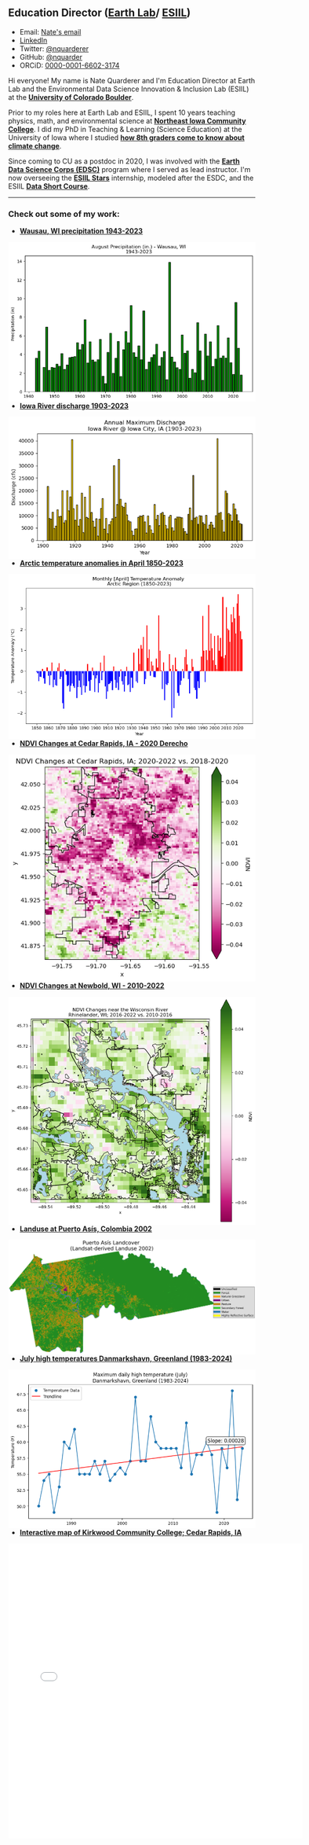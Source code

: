<!--
<img style="float: right;" src="https://earthlab.colorado.edu/sites/default/files/styles/square_med/public/media/image/profile.png?itok=81I5qGge" width="125" height="125">

***

![Nate's profile photo](/img/profile.png)

<img style="float: right;" src="img/profile.png" width="25%">
-->

## Education Director ([Earth Lab](https://earthlab.colorado.edu/our-team/nathan-quarderer)/ [ESIIL](https://esiil.org/our-team))
* Email: <a href="mailto:naqu1888@colorado.edu">Nate's email</a>
* <a href="https://www.linkedin.com/in/nathan-quarderer-69726b191/">LinkedIn</a>
* Twitter: [@nquarderer](https://twitter.com/nquarderer)
* GitHub: [@nquarder](https://github.com/nquarder)
* ORCiD: [0000-0001-6602-3174](https://orcid.org/0000-0001-6602-3174)

Hi everyone! My name is Nate Quarderer and I'm Education Director at Earth Lab and the Environmental Data Science Innovation & Inclusion Lab (ESIIL) at the <a href="https://www.colorado.edu/" target="_blank">**University of Colorado Boulder**</a>. 

Prior to my roles here at Earth Lab and ESIIL, I spent 10 years teaching physics, math, and environmental science at <a href="https://www.nicc.edu/" target="_blank">**Northeast Iowa Community College**</a>. I did my PhD in Teaching & Learning (Science Education) at the University of Iowa where I studied <a href="https://iro.uiowa.edu/esploro/outputs/9983949497702771?institution=01IOWA_INST&skipUsageReporting=true&recordUsage=false" target="_blank">**how 8th graders come to know about climate change**</a>. 

Since coming to CU as a postdoc in 2020, I was involved with the <a href="https://earthlab.colorado.edu/edsc" target="_blank">**Earth Data Science Corps (EDSC)**</a> program where I served as lead instructor. I'm now overseeing the <a href="https://esiil.org/esiil-stars" target="_blank">**ESIIL Stars**</a> internship, modeled after the ESDC, and the ESIIL <a href="https://esiil.org/data-short-course" target="_blank">**Data Short Course**</a>.

***

### Check out some of my work:
* [**Wausau, WI precipitation 1943-2023**](https://nquarder.github.io/notebooks/wausau-precip.html)
<img style="float: right;" src="/img/wausau-precip.png" height="50%">

* [**Iowa River discharge 1903-2023**](https://nquarder.github.io/notebooks/08-iowa-flood.html)
<img style="float: right;" src="/img/ia-river-discharge.png" height="50%">

* [**Arctic temperature anomalies in April 1850-2023**](https://nquarder.github.io/notebooks/arctic-temp-april.html)
<img style="float: right;" src="/img/arctic-temperature-anomaly.png" height="50%">

* [**NDVI Changes at Cedar Rapids, IA - 2020 Derecho**](https://github.com/nquarder/nquarder.github.io/blob/main/notebooks/cr-derecho.ipynb)
<img style="float: right;" src="/img/cr-derecho.png" height="50%">

* [**NDVI Changes at Newbold, WI - 2010-2022**](https://github.com/nquarder/nquarder.github.io/blob/main/notebooks/newbold-ndvi.ipynb)
<img style="float: right;" src="/img/newbold-ndvi.png" height="50%">

* [**Landuse at Puerto Asís, Colombia 2002**](https://github.com/earthlab-education/04-geopark-raster-data/blob/main/notebooks/04-geopark-raster-data-solutions.ipynb)
<img style="float: right;" src="/img/puerto-asis-landcover-2002.png" height="50%">

* [**July high temperatures Danmarkshavn, Greenland (1983-2024)**](https://github.com/nquarder/nquarder.github.io/blob/main/notebooks/ncei-api-demo.ipynb)
<img style="float: right;" src="/img/greenland-july-temps.png" height="50%">

* [**Interactive map of Kirkwood Community College; Cedar Rapids, IA**](https://github.com/nquarder/first-map-template/blob/main/first-map.ipynb)
<embed type="text/html" src="/img/cr.html" width="600" height="600">


